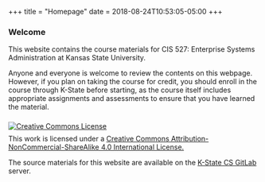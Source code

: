 +++
title = "Homepage"
date = 2018-08-24T10:53:05-05:00
+++

### Welcome

This website contains the course materials for CIS 527: Enterprise Systems Administration at Kansas State University.

Anyone and everyone is welcome to review the contents on this webpage. However, if you plan on taking the course for credit, you should enroll in the course through K-State before starting, as the course itself includes appropriate assignments and assessments to ensure that you have learned the material.

<a rel="license" href="http://creativecommons.org/licenses/by-nc-sa/4.0/"><img alt="Creative Commons License" style="border-width:0; margin: .5rem auto" src="https://i.creativecommons.org/l/by-nc-sa/4.0/88x31.png" /></a><br />This work is licensed under a <a rel="license" href="http://creativecommons.org/licenses/by-nc-sa/4.0/">Creative Commons Attribution-NonCommercial-ShareAlike 4.0 International License.</a>

The source materials for this website are available on the [K-State CS GitLab](https://gitlab.cs.ksu.edu/cis-527/cis527online/) server.